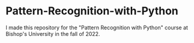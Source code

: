 # Pattern-Recognition-with-Python
I made this repository for the "Pattern Recognition with Python" course at Bishop's University in the fall of 2022.
